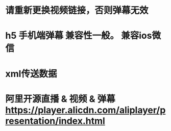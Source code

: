 # 请重新更换视频链接，否则弹幕无效
# h5 手机端弹幕    兼容性一般。   兼容ios微信
# xml传送数据
# 阿里开源直播 & 视频 & 弹幕 https://player.alicdn.com/aliplayer/presentation/index.html
